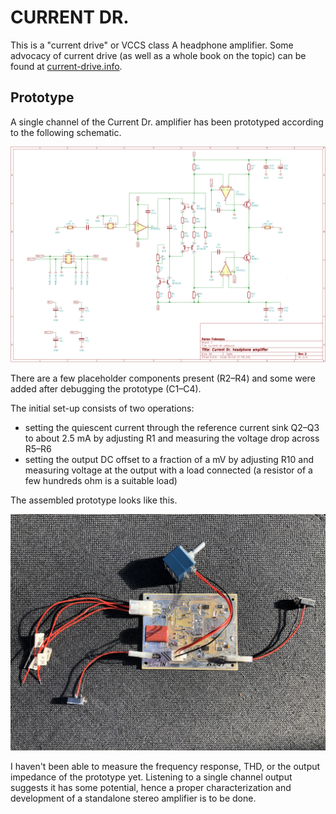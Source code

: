 # CURRENT DR.

This is a "current drive" or VCCS class A headphone amplifier. Some advocacy of current drive (as well as a whole book on the topic) can be found at [current-drive.info](https://www.current-drive.info/6).

## Prototype

A single channel of the Current Dr. amplifier has been prototyped according to the following schematic.

![KiCad schematic](images/current-dr-amp-schematic-kicad.png)

There are a few placeholder components present (R2–R4) and some were added after debugging the prototype (C1–C4).

The initial set-up consists of two operations:

- setting the quiescent current through the reference current sink Q2–Q3 to about 2.5 mA by adjusting R1 and measuring the voltage drop across R5–R6
- setting the output DC offset to a fraction of a mV by adjusting R10 and measuring voltage at the output with a load connected (a resistor of a few hundreds ohm is a suitable load)

The assembled prototype looks like this.

![Prototype](images/current-dr-amp-prototype.jpeg)

I haven't been able to measure the frequency response, THD, or the output impedance of the prototype yet. Listening to a single channel output suggests it has some potential, hence a proper characterization and development of a standalone stereo amplifier is to be done.
